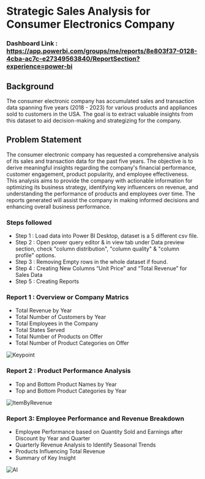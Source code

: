 # Strategic Sales Analysis for Consumer Electronics Company

### Dashboard Link : https://app.powerbi.com/groups/me/reports/8e803f37-0128-4cba-ac7c-e27349563840/ReportSection?experience=power-bi

## Background
The consumer electronic company has accumulated sales and transaction data spanning five years (2018 - 2023) for various products and appliances sold to customers in the USA. The goal is to extract valuable insights from this dataset to aid decision-making and strategizing for the company.

## Problem Statement

The consumer electronic company has requested a comprehensive analysis of its sales and transaction data for the past five years. The objective is to derive meaningful insights regarding the company's financial performance, customer engagement, product popularity, and employee effectiveness. This analysis aims to provide the company with actionable information for optimizing its business strategy, identifying key influencers on revenue, and understanding the performance of products and employees over time. The reports generated will assist the company in making informed decisions and enhancing overall business performance.


### Steps followed 

- Step 1 : Load data into Power BI Desktop, dataset is a 5 different csv file.
- Step 2 : Open power query editor & in view tab under Data preview section, check "column distribution", "column quality" & "column profile" options.
- Step 3 : Removing Empty rows in the whole dataset if found.
- Step 4 : Creating New Columns  “Unit Price” and “Total Revenue”  for Sales Data
- Step 5 : Creating Reports







### Report 1 : Overview or Company Matrics 
- Total Revenue by Year
- Total Number of Customers by Year
- Total Employees in the Company
- Total States Served
- Total Number of Products on Offer
- Total Number of Product Categories on Offer


![Keypoint](https://github.com/Gayatrijadhav30/Strategic_Sales_Analysis/assets/147386271/d6191179-ef4d-49cb-bde2-618b5b5f8a7d)

### Report 2 : Product Performance Analysis
- Top and Bottom Product Names by Year
- Top and Bottom Product Categories by Year


![ItemByRevenue](https://github.com/Gayatrijadhav30/Strategic_Sales_Analysis/assets/147386271/32b8cf4d-147c-4875-b926-5cc579758285)

### Report 3: Employee Performance and Revenue Breakdown
- Employee Performance based on Quantity Sold and Earnings after Discount by Year and Quarter
- Quarterly Revenue Analysis to Identify Seasonal Trends
- Products Influencing Total Revenue
- Summary of Key Insight


![AI](https://github.com/Gayatrijadhav30/Strategic_Sales_Analysis/assets/147386271/023eaba5-c2e6-4faf-bbf6-400adcaae448)
